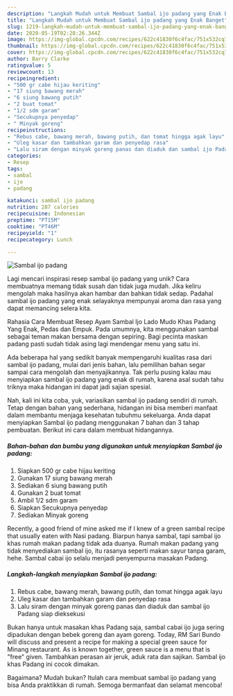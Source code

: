 ```yaml
---
description: "Langkah Mudah untuk Membuat Sambal ijo padang yang Enak Banget"
title: "Langkah Mudah untuk Membuat Sambal ijo padang yang Enak Banget"
slug: 1219-langkah-mudah-untuk-membuat-sambal-ijo-padang-yang-enak-banget
date: 2020-05-19T02:28:26.344Z
image: https://img-global.cpcdn.com/recipes/622c41830f6c4fac/751x532cq70/sambal-ijo-padang-foto-resep-utama.jpg
thumbnail: https://img-global.cpcdn.com/recipes/622c41830f6c4fac/751x532cq70/sambal-ijo-padang-foto-resep-utama.jpg
cover: https://img-global.cpcdn.com/recipes/622c41830f6c4fac/751x532cq70/sambal-ijo-padang-foto-resep-utama.jpg
author: Barry Clarke
ratingvalue: 5
reviewcount: 13
recipeingredient:
- "500 gr cabe hijau keriting"
- "17 siung bawang merah"
- "6 siung bawang putih"
- "2 buat tomat"
- "1/2 sdm garam"
- "Secukupnya penyedap"
- " Minyak goreng"
recipeinstructions:
- "Rebus cabe, bawang merah, bawang putih, dan tomat hingga agak layu"
- "Uleg kasar dan tambahkan garam dan penyedap rasa"
- "Lalu siram dengan minyak goreng panas dan diaduk dan sambal ijo Padang siap dieksekusi"
categories:
- Resep
tags:
- sambal
- ijo
- padang

katakunci: sambal ijo padang 
nutrition: 287 calories
recipecuisine: Indonesian
preptime: "PT15M"
cooktime: "PT46M"
recipeyield: "1"
recipecategory: Lunch

---
```



![Sambal ijo padang](https://img-global.cpcdn.com/recipes/622c41830f6c4fac/751x532cq70/sambal-ijo-padang-foto-resep-utama.jpg)

Lagi mencari inspirasi resep sambal ijo padang yang unik? Cara membuatnya memang tidak susah dan tidak juga mudah. Jika keliru mengolah maka hasilnya akan hambar dan bahkan tidak sedap. Padahal sambal ijo padang yang enak selayaknya mempunyai aroma dan rasa yang dapat memancing selera kita.

Rahasia Cara Membuat Resep Ayam Sambal Ijo Lado Mudo Khas Padang Yang Enak, Pedas dan Empuk. Pada umumnya, kita menggunakan sambal sebagai teman makan bersama dengan sepiring. Bagi pecinta maskan padang pasti sudah tidak asing lagi mendengar menu yang satu ini.

Ada beberapa hal yang sedikit banyak mempengaruhi kualitas rasa dari sambal ijo padang, mulai dari jenis bahan, lalu pemilihan bahan segar sampai cara mengolah dan menyajikannya. Tak perlu pusing kalau mau menyiapkan sambal ijo padang yang enak di rumah, karena asal sudah tahu triknya maka hidangan ini dapat jadi sajian spesial.


Nah, kali ini kita coba, yuk, variasikan sambal ijo padang sendiri di rumah. Tetap dengan bahan yang sederhana, hidangan ini bisa memberi manfaat dalam membantu menjaga kesehatan tubuhmu sekeluarga. Anda dapat menyiapkan Sambal ijo padang menggunakan 7 bahan dan 3 tahap pembuatan. Berikut ini cara dalam membuat hidangannya.

<!--inarticleads1-->

##### Bahan-bahan dan bumbu yang digunakan untuk menyiapkan Sambal ijo padang:

1. Siapkan 500 gr cabe hijau keriting
1. Gunakan 17 siung bawang merah
1. Sediakan 6 siung bawang putih
1. Gunakan 2 buat tomat
1. Ambil 1/2 sdm garam
1. Siapkan Secukupnya penyedap
1. Sediakan  Minyak goreng


Recently, a good friend of mine asked me if I knew of a green sambal recipe that usually eaten with Nasi padang. Biarpun hanya sambal, tapi sambal ijo khas rumah makan padang tidak ada duanya. Rumah makan padang yang tidak menyediakan sambal ijo, itu rasanya seperti makan sayur tanpa garam, hehe. Sambal cabai ijo selalu menjadi penyempurna masakan Padang. 

<!--inarticleads2-->

##### Langkah-langkah menyiapkan Sambal ijo padang:

1. Rebus cabe, bawang merah, bawang putih, dan tomat hingga agak layu
1. Uleg kasar dan tambahkan garam dan penyedap rasa
1. Lalu siram dengan minyak goreng panas dan diaduk dan sambal ijo Padang siap dieksekusi


Bukan hanya untuk masakan khas Padang saja, sambal cabai ijo juga sering dipadukan dengan bebek goreng dan ayam goreng. Today, RM Sari Bundo will discuss and present a recipe for making a special green sauce for Minang restaurant. As is known together, green sauce is a menu that is &#34;free&#34; given. Tambahkan perasan air jeruk, aduk rata dan sajikan. Sambal ijo khas Padang ini cocok dimakan. 

Bagaimana? Mudah bukan? Itulah cara membuat sambal ijo padang yang bisa Anda praktikkan di rumah. Semoga bermanfaat dan selamat mencoba!
